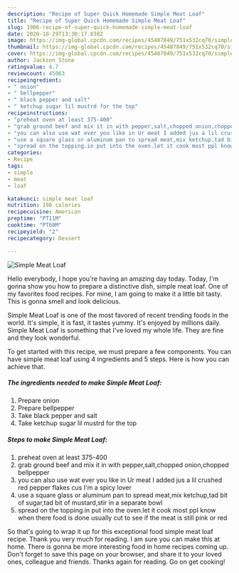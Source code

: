 ```yaml
---
description: "Recipe of Super Quick Homemade Simple Meat Loaf"
title: "Recipe of Super Quick Homemade Simple Meat Loaf"
slug: 1906-recipe-of-super-quick-homemade-simple-meat-loaf
date: 2020-10-29T13:30:17.838Z
image: https://img-global.cpcdn.com/recipes/45487849/751x532cq70/simple-meat-loaf-recipe-main-photo.jpg
thumbnail: https://img-global.cpcdn.com/recipes/45487849/751x532cq70/simple-meat-loaf-recipe-main-photo.jpg
cover: https://img-global.cpcdn.com/recipes/45487849/751x532cq70/simple-meat-loaf-recipe-main-photo.jpg
author: Jackson Stone
ratingvalue: 4.7
reviewcount: 45063
recipeingredient:
- " onion"
- " bellpepper"
- " black pepper and salt"
- " ketchup sugar lil mustrd for the top"
recipeinstructions:
- "preheat oven at least 375-400"
- "grab ground beef and mix it in with pepper,salt,chopped onion,chopped bellpepper"
- "you can also use wat ever you like in Ur meat I added jus a lil crushed red pepper flakes cus I&#39;m a spicy lover"
- "use a square glass or aluminum pan to spread meat,mix ketchup,tad bit of sugar,tad bit of mustard,stir in a separate bowl"
- "spread on the topping.in put into the oven.let it cook most ppl know when there food is done usually cut to see if the meat is still pink or red"
categories:
- Recipe
tags:
- simple
- meat
- loaf

katakunci: simple meat loaf 
nutrition: 198 calories
recipecuisine: American
preptime: "PT11M"
cooktime: "PT60M"
recipeyield: "2"
recipecategory: Dessert

---
```



![Simple Meat Loaf](https://img-global.cpcdn.com/recipes/45487849/751x532cq70/simple-meat-loaf-recipe-main-photo.jpg)

Hello everybody, I hope you're having an amazing day today. Today, I'm gonna show you how to prepare a distinctive dish, simple meat loaf. One of my favorites food recipes. For mine, I am going to make it a little bit tasty. This is gonna smell and look delicious.

Simple Meat Loaf is one of the most favored of recent trending foods in the world. It's simple, it is fast, it tastes yummy. It's enjoyed by millions daily. Simple Meat Loaf is something that I've loved my whole life. They are fine and they look wonderful.




To get started with this recipe, we must prepare a few components. You can have simple meat loaf using 4 ingredients and 5 steps. Here is how you can achieve that.

<!--inarticleads1-->

##### The ingredients needed to make Simple Meat Loaf:

1. Prepare  onion
1. Prepare  bellpepper
1. Take  black pepper and salt
1. Take  ketchup sugar lil mustrd for the top




<!--inarticleads2-->

##### Steps to make Simple Meat Loaf:

1. preheat oven at least 375-400
1. grab ground beef and mix it in with pepper,salt,chopped onion,chopped bellpepper
1. you can also use wat ever you like in Ur meat I added jus a lil crushed red pepper flakes cus I&#39;m a spicy lover
1. use a square glass or aluminum pan to spread meat,mix ketchup,tad bit of sugar,tad bit of mustard,stir in a separate bowl
1. spread on the topping.in put into the oven.let it cook most ppl know when there food is done usually cut to see if the meat is still pink or red




So that's going to wrap it up for this exceptional food simple meat loaf recipe. Thank you very much for reading. I am sure you can make this at home. There is gonna be more interesting food in home recipes coming up. Don't forget to save this page on your browser, and share it to your loved ones, colleague and friends. Thanks again for reading. Go on get cooking!
